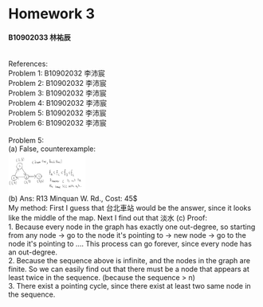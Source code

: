 # Homework 3
#### B10902033 林祐辰
<br>
References:<br>
Problem 1: B10902032 李沛宸<br>
Problem 2: B10902032 李沛宸<br>
Problem 3: B10902032 李沛宸<br>
Problem 4: B10902032 李沛宸<br>
Problem 5: B10902032 李沛宸<br>
Problem 6: B10902032 李沛宸<br>
<br>
Problem 5:<br>
(a) False, counterexample:<br>
<img src="./ada_6.jpg" style="zoom:15%" /><br>
(b) Ans: R13 Minquan W. Rd., Cost: 45$<br>
My method: First I guess that 台北車站 would be the answer, since it looks like the middle of the map. Next I find out that 淡水 
(c) Proof:<br>
1. Because every node in the graph has exactly one out-degree, so starting from any node -> go to the node it's pointing to -> new node -> go to the node it's pointing to .... This process can go forever, since every node has an out-degree.<br>
2. Because the sequence above is infinite, and the nodes in the graph are finite. So we can easily find out that there must be a node that appears at least twice in the sequence. (because the sequence > n)<br>
3. There exist a pointing cycle, since there exist at least two same node in the sequence.<br>